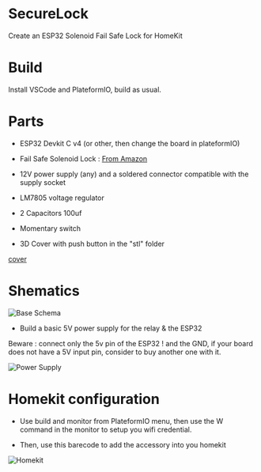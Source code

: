 # SecureLock
Create an ESP32 Solenoid Fail Safe Lock for HomeKit

# Build

Install VSCode and PlateformIO, build as usual.

# Parts 

* ESP32 Devkit C v4 (or other, then change the board in plateformIO)

* Fail Safe Solenoid Lock : 
[From Amazon](<https://www.amazon.fr/gp/product/B07DW17J3Q/ref=ppx_yo_dt_b_asin_title_o04_s00?ie=UTF8&psc=1>)

* 12V power supply (any) and a soldered connector compatible with the supply socket

* LM7805 voltage regulator

* 2 Capacitors 100uf

* Momentary switch

* 3D Cover with push button in the "stl" folder

[cover](https://github.com/ezeeFlop/SecureLock/tree/main/img/cover.png)

# Shematics

![Base Schema](https://github.com/ezeeFlop/SecureLock/tree/main/img/schema.png)

* Build a basic 5V power supply for the relay & the ESP32

Beware : connect only the 5v pin of the ESP32 ! and the GND, if your board does not have a 5V input pin, consider to buy another one with it.

![Power Supply](https://github.com/ezeeFlop/SecureLock/tree/main/img/powersupply.png)

# Homekit configuration

* Use build and monitor from PlateformIO menu, then use the W command in the monitor to setup you wifi credential.

* Then, use this barecode to add the accessory into you homekit

![Homekit](https://github.com/ezeeFlop/SecureLock/tree/main/img/homekit.png)
